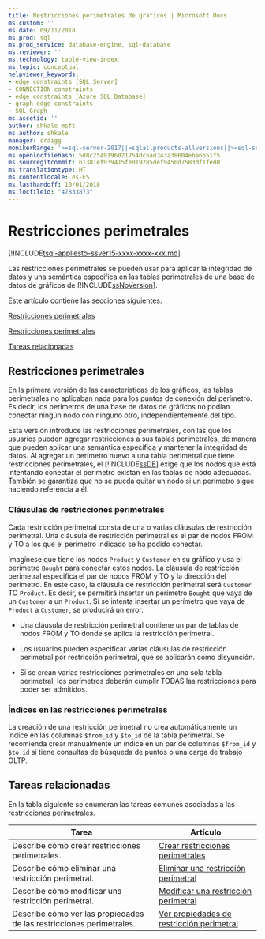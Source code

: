 ```yaml
---
title: Restricciones perimetrales de gráficos | Microsoft Docs
ms.custom: ''
ms.date: 09/11/2018
ms.prod: sql
ms.prod_service: database-engine, sql-database
ms.reviewer: ''
ms.technology: table-view-index
ms.topic: conceptual
helpviewer_keywords:
- edge constraints [SQL Server]
- CONNECTION constraints
- edge constraints [Azure SQL Database]
- graph edge constraints
- SQL Graph
ms.assetid: ''
author: shkale-msft
ms.author: shkale
manager: craigg
monikerRange: '>=sql-server-2017||=sqlallproducts-allversions||>=sql-server-linux-2017||=azuresqldb-mi-current'
ms.openlocfilehash: 5d8c2549196021754dc5ad343a38604eba6651f5
ms.sourcegitcommit: 61381ef939415fe019285def9450d7583df1fed0
ms.translationtype: HT
ms.contentlocale: es-ES
ms.lasthandoff: 10/01/2018
ms.locfileid: "47833873"
---
```

# <a name="edge-constraints"></a>Restricciones perimetrales
[!INCLUDE[tsql-appliesto-ssver15-xxxx-xxxx-xxx.md](../../includes/tsql-appliesto-ssver15-xxxx-xxxx-xxx.md)]

  Las restricciones perimetrales se pueden usar para aplicar la integridad de datos y una semántica específica en las tablas perimetrales de una base de datos de gráficos de [!INCLUDE[ssNoVersion](../../includes/ssnoversion-md.md)]. 
  
Este artículo contiene las secciones siguientes.  
  
[Restricciones perimetrales](../../relational-databases/tables/graph-edge-constraints.md#Connection)  

[Restricciones perimetrales](../../relational-databases/tables/graph-edge-constraints.md#Connection)  
  
[Tareas relacionadas](../../relational-databases/tables/graph-edge-constraints.md#Tasks)  
  
##  <a name="Connection"></a> Restricciones perimetrales
 En la primera versión de las características de los gráficos, las tablas perimetrales no aplicaban nada para los puntos de conexión del perímetro. Es decir, los perímetros de una base de datos de gráficos no podían conectar ningún nodo con ninguno otro, independientemente del tipo. 

 Esta versión introduce las restricciones perimetrales, con las que los usuarios pueden agregar restricciones a sus tablas perimetrales, de manera que pueden aplicar una semántica específica y mantener la integridad de datos. Al agregar un perímetro nuevo a una tabla perimetral que tiene restricciones perimetrales, el [!INCLUDE[ssDE](../../includes/ssde-md.md)] exige que los nodos que está intentando conectar el perímetro existan en las tablas de nodo adecuadas. También se garantiza que no se pueda quitar un nodo si un perímetro sigue haciendo referencia a él. 

 ### <a name="edge-constraint-clauses"></a>Cláusulas de restricciones perimetrales
 Cada restricción perimetral consta de una o varias cláusulas de restricción perimetral. Una cláusula de restricción perimetral es el par de nodos FROM y TO a los que el perímetro indicado se ha podido conectar. 

 Imagínese que tiene los nodos `Product` y `Customer` en su gráfico y usa el perímetro `Bought` para conectar estos nodos. La cláusula de restricción perimetral especifica el par de nodos FROM y TO y la dirección del perímetro. En este caso, la cláusula de restricción perimetral será `Customer` TO `Product`. Es decir, se permitirá insertar un perímetro `Bought` que vaya de un `Customer` a un `Product`. Si se intenta insertar un perímetro que vaya de `Product` a `Customer`, se producirá un error. 
  
- Una cláusula de restricción perimetral contiene un par de tablas de nodos FROM y TO donde se aplica la restricción perimetral. 
  
- Los usuarios pueden especificar varias cláusulas de restricción perimetral por restricción perimetral, que se aplicarán como disyunción.

- Si se crean varias restricciones perimetrales en una sola tabla perimetral, los perímetros deberán cumplir TODAS las restricciones para poder ser admitidos.
  
### <a name="indexes-on-edge-constraints"></a>Índices en las restricciones perimetrales
 La creación de una restricción perimetral no crea automáticamente un índice en las columnas `$from_id` y `$to_id` de la tabla perimetral. Se recomienda crear manualmente un índice en un par de columnas `$from_id` y `$to_id` si tiene consultas de búsqueda de puntos o una carga de trabajo OLTP. 

##  <a name="Tasks"></a> Tareas relacionadas  
 En la tabla siguiente se enumeran las tareas comunes asociadas a las restricciones perimetrales.  
  
|Tarea|Artículo|  
|----------|-----------|  
|Describe cómo crear restricciones perimetrales.|[Crear restricciones perimetrales](../../relational-databases/tables/create-edge-constraints.md)|  
|Describe cómo eliminar una restricción perimetral.|[Eliminar una restricción perimetral](../../relational-databases/tables/delete-edge-constraint.md)|  
|Describe cómo modificar una restricción perimetral.|[Modificar una restricción perimetral](../../relational-databases/tables/modify-edge-constraint.md)|  
|Describe cómo ver las propiedades de las restricciones perimetrales.|[Ver propiedades de restricción perimetral](../../relational-databases/tables/view-edge-constraint-properties.md)|  
